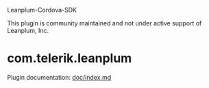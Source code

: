 Leanplum-Cordova-SDK

This plugin is community maintained and not under active support of Leanplum, Inc.

# com.telerik.leanplum

Plugin documentation: [doc/index.md](doc/index.md)
